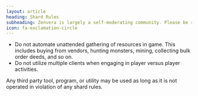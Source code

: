 ```yaml
---
layout: article
heading: Shard Rules
subheading: Zenvera is largely a self-moderating community. Please be respectful of that.
icon: fa-exclamation-circle
---
```

* Do not automate unattended gathering of resources in game. This includes buying from vendors, hunting monsters, mining, collecting bulk order deeds, and so on.
* Do not utilize multiple clients when engaging in player versus player activities.

Any third party tool, program, or utility may be used as long as it is not operated in violation of any shard rules.